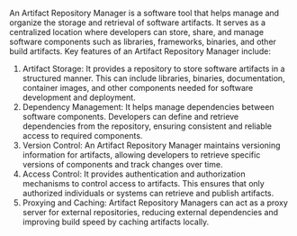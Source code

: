 An Artifact Repository Manager is a software tool that helps manage and organize the storage and retrieval of software artifacts. It serves as a centralized location where developers can store, share, and manage software components such as libraries, frameworks, binaries, and other build artifacts.
Key features of an Artifact Repository Manager include:
1.	Artifact Storage: It provides a repository to store software artifacts in a structured manner. This can include libraries, binaries, documentation, container images, and other components needed for software development and deployment.
2.	Dependency Management: It helps manage dependencies between software components. Developers can define and retrieve dependencies from the repository, ensuring consistent and reliable access to required components.
3.	Version Control: An Artifact Repository Manager maintains versioning information for artifacts, allowing developers to retrieve specific versions of components and track changes over time.
4.	Access Control: It provides authentication and authorization mechanisms to control access to artifacts. This ensures that only authorized individuals or systems can retrieve and publish artifacts.
5.	Proxying and Caching: Artifact Repository Managers can act as a proxy server for external repositories, reducing external dependencies and improving build speed by caching artifacts locally.
